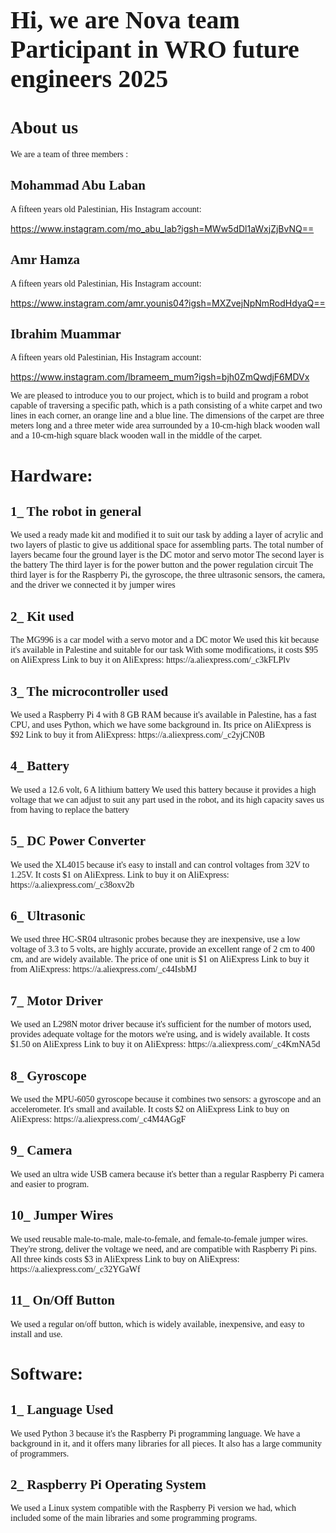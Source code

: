 <h1 style="font-family:Verdana; font-size:40px;">Hi, we are Nova team Participant in WRO future engineers 2025</h1>

<h1 style="font-family:Verdana;">About us</h1>

<p style="font-family:Verdana;">
We are a team of three members :
</p>

<h2 style="font-family:Verdana;">Mohammad Abu Laban</h2>
<p style="font-family:Verdana;">
A fifteen years old Palestinian, His Instagram account:  
  
https://www.instagram.com/mo_abu_lab?igsh=MWw5dDl1aWxjZjBvNQ==
</p>

<h2 style="font-family:Verdana;">Amr Hamza</h2>
<p style="font-family:Verdana;">
A fifteen years old Palestinian, His Instagram account:  
  
https://www.instagram.com/amr.younis04?igsh=MXZvejNpNmRodHdyaQ==
</p>

<h2 style="font-family:Verdana;">Ibrahim Muammar</h2>
<p style="font-family:Verdana;">
A fifteen years old Palestinian, His Instagram account:  
  
https://www.instagram.com/lbrameem_mum?igsh=bjh0ZmQwdjF6MDVx
</p>

<p style="font-family:Verdana;">
We are pleased to introduce you to our project, which is to build and program a robot capable of traversing a specific path, which is a path consisting of a white carpet and two lines in each corner, an orange line and a blue line. The dimensions of the carpet are three meters long and a three meter wide area surrounded by a 10-cm-high black wooden wall and a 10-cm-high square black wooden wall in the middle of the carpet.
</p>

<h1 style="font-family:Verdana;">Hardware:</h1>

<h2 style="font-family:Verdana;">1_ The robot in general</h2>
<p style="font-family:Verdana;">
We used a ready made kit and modified it to suit our task by adding a layer of acrylic and two layers of plastic to give us additional space for assembling parts. The total number of layers became four the ground layer is the DC motor and servo motor The second layer is the battery The third layer is for the power button and the power regulation circuit The third layer is for the Raspberry Pi, the gyroscope, the three ultrasonic sensors, the camera, and the driver we connected it by jumper wires
</p>

<h2 style="font-family:Verdana;">2_ Kit used</h2>
<p style="font-family:Verdana;">
The MG996 is a car model with a servo motor and a DC motor We used this kit because it's available in Palestine and suitable for our task With some modifications, it costs $95 on AliExpress  
Link to buy it on AliExpress: https://a.aliexpress.com/_c3kFLPlv
</p>

<h2 style="font-family:Verdana;">3_ The microcontroller used</h2>
<p style="font-family:Verdana;">
We used a Raspberry Pi 4 with 8 GB RAM because it's available in Palestine, has a fast CPU, and uses Python, which we have some background in. Its price on AliExpress is $92  
Link to buy it from AliExpress: https://a.aliexpress.com/_c2yjCN0B
</p>

<h2 style="font-family:Verdana;">4_ Battery</h2>
<p style="font-family:Verdana;">
We used a 12.6 volt, 6 A lithium battery We used this battery because it provides a high voltage that we can adjust to suit any part used in the robot, and its high capacity saves us from having to replace the battery
</p>

<h2 style="font-family:Verdana;">5_ DC Power Converter</h2>
<p style="font-family:Verdana;">
We used the XL4015 because it's easy to install and can control voltages from 32V to 1.25V. It costs $1 on AliExpress.  
Link to buy it on AliExpress: https://a.aliexpress.com/_c38oxv2b
</p>

<h2 style="font-family:Verdana;">6_ Ultrasonic</h2>
<p style="font-family:Verdana;">
We used three HC-SR04 ultrasonic probes because they are inexpensive, use a low voltage of 3.3 to 5 volts, are highly accurate, provide an excellent range of 2 cm to 400 cm, and are widely available. The price of one unit is $1 on AliExpress  
Link to buy it from AliExpress: https://a.aliexpress.com/_c44IsbMJ
</p>

<h2 style="font-family:Verdana;">7_ Motor Driver</h2>
<p style="font-family:Verdana;">
We used an L298N motor driver because it's sufficient for the number of motors used, provides adequate voltage for the motors we're using, and is widely available. It costs $1.50 on AliExpress  
Link to buy it on AliExpress: https://a.aliexpress.com/_c4KmNA5d
</p>

<h2 style="font-family:Verdana;">8_ Gyroscope</h2>
<p style="font-family:Verdana;">
We used the MPU-6050 gyroscope because it combines two sensors: a gyroscope and an accelerometer. It's small and available. It costs $2 on AliExpress  
Link to buy on AliExpress: https://a.aliexpress.com/_c4M4AGgF
</p>

<h2 style="font-family:Verdana;">9_ Camera</h2>
<p style="font-family:Verdana;">
We used an ultra wide USB camera because it's better than a regular Raspberry Pi camera and easier to program.
</p>

<h2 style="font-family:Verdana;">10_ Jumper Wires</h2>
<p style="font-family:Verdana;">
We used reusable male-to-male, male-to-female, and female-to-female jumper wires. They're strong, deliver the voltage we need, and are compatible with Raspberry Pi pins. All three kinds costs $3 in AliExpress  
Link to buy on AliExpress: https://a.aliexpress.com/_c32YGaWf
</p>

<h2 style="font-family:Verdana;">11_ On/Off Button</h2>
<p style="font-family:Verdana;">
We used a regular on/off button, which is widely available, inexpensive, and easy to install and use.
</p>

<h1 style="font-family:Verdana;">Software:</h1>

<h2 style="font-family:Verdana;">1_ Language Used</h2>
<p style="font-family:Verdana;">
We used Python 3 because it's the Raspberry Pi programming language. We have a background in it, and it offers many libraries for all pieces. It also has a large community of programmers.
</p>

<h2 style="font-family:Verdana;">2_ Raspberry Pi Operating System</h2>
<p style="font-family:Verdana;">
We used a Linux system compatible with the Raspberry Pi version we had, which included some of the main libraries and some programming programs.
</p>
